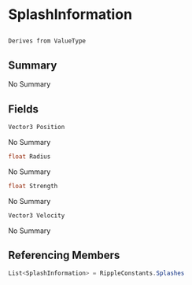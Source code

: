 # SplashInformation

## 
```c#
Derives from ValueType
```

## Summary

No Summary
## Fields

```c#
Vector3 Position
```
No Summary
```c#
float Radius
```
No Summary
```c#
float Strength
```
No Summary
```c#
Vector3 Velocity
```
No Summary
## Referencing Members

```c#
List<SplashInformation> = RippleConstants.Splashes
```
